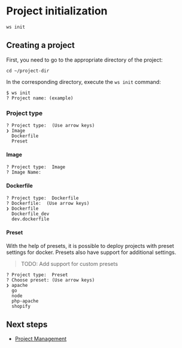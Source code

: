 # Project initialization


```shell
ws init
```


## Creating a project

First, you need to go to the appropriate directory of the project:

```shell
cd ~/project-dir
```

In the corresponding directory, execute the `ws init` command:

```shell
$ ws init
? Project name: (example)
```


### Project type

```shell
? Project type:  (Use arrow keys)
❯ Image
  Dockerfile
  Preset
```


#### Image

```shell
? Project type:  Image
? Image Name:
```


#### Dockerfile

```shell
? Project type:  Dockerfile
? Dockerfile:  (Use arrow keys)
❯ Dockerfile
  Dockerfile_dev
  dev.dockerfile
```


#### Preset

With the help of presets, it is possible to deploy projects with preset settings for docker. Presets also have support for additional settings.

> TODO: Add support for custom presets

```shell
? Project type:  Preset
? Choose preset: (Use arrow keys)
❯ apache
  go
  node
  php-apache
  shopify
```


## Next steps

- [Project Management](/docs/project/management)
